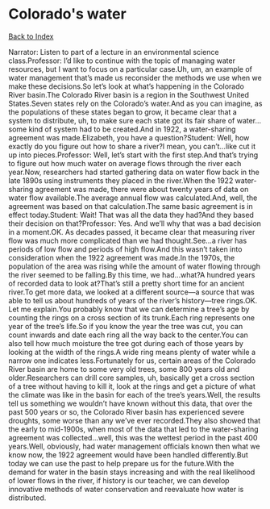 # Colorado's water
[Back to Index](https://github.com/windows10010/tpoExtractor/blob/master/README.md)

Narrator: Listen to part of a lecture in an environmental science class.Professor: I’d like to continue with the topic of managing water resources, but I want to focus on a particular case.Uh, um, an example of water management that’s made us reconsider the methods we use when we make these decisions.So let’s look at what’s happening in the Colorado River basin.The Colorado River basin is a region in the Southwest United States.Seven states rely on the Colorado’s water.And as you can imagine, as the populations of these states began to grow, it became clear that a system to distribute, uh, to make sure each state got its fair share of water…some kind of system had to be created.And in 1922, a water-sharing agreement was made.Elizabeth, you have a question?Student: Well, how exactly do you figure out how to share a river?I mean, you can’t…like cut it up into pieces.Professor: Well, let’s start with the first step.And that’s trying to figure out how much water on average flows through the river each year.Now, researchers had started gathering data on water flow back in the late 1890s using instruments they placed in the river.When the 1922 water-sharing agreement was made, there were about twenty years of data on water flow available.The average annual flow was calculated.And, well, the agreement was based on that calculation.The same basic agreement is in effect today.Student: Wait! That was all the data they had?And they based their decision on that?Professor: Yes. And we’ll why that was a bad decision in a moment.OK. As decades passed, it became clear that measuring river flow was much more complicated than we had thought.See…a river has periods of low flow and periods of high flow.And this wasn’t taken into consideration when the 1922 agreement was made.In the 1970s, the population of the area was rising while the amount of water flowing through the river seemed to be falling.By this time, we had…what?A hundred years of recorded data to look at?That’s still a pretty short time for an ancient river.To get more data, we looked at a different source—a source that was able to tell us about hundreds of years of the river’s history—tree rings.OK. Let me explain.You probably know that we can determine a tree’s age by counting the rings on a cross section of its trunk.Each ring represents one year of the tree’s life.So if you know the year the tree was cut, you can count inwards and date each ring all the way back to the center.You can also tell how much moisture the tree got during each of those years by looking at the width of the rings.A wide ring means plenty of water while a narrow one indicates less.Fortunately for us, certain areas of the Colorado River basin are home to some very old trees, some 800 years old and older.Researchers can drill core samples, uh, basically get a cross section of a tree without having to kill it, look at the rings and get a picture of what the climate was like in the basin for each of the tree’s years.Well, the results tell us something we wouldn’t have known without this data, that over the past 500 years or so, the Colorado River basin has experienced severe droughts, some worse than any we’ve ever recorded.They also showed that the early to mid-1900s, when most of the data that led to the water-sharing agreement was collected…well, this was the wettest period in the past 400 years.Well, obviously, had water management officials known then what we know now, the 1922 agreement would have been handled differently.But today we can use the past to help prepare us for the future.With the demand for water in the basin stays increasing and with the real likelihood of lower flows in the river, if history is our teacher, we can develop innovative methods of water conservation and reevaluate how water is distributed. 